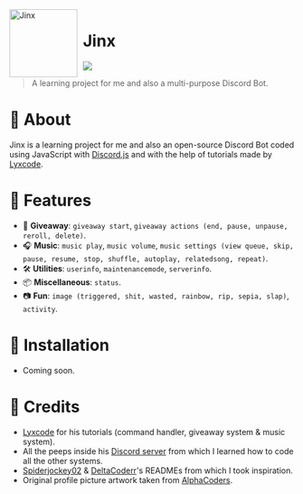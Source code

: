 <img width="120" height="120" align="left" style="float: left; margin: 0 10px 0 0;" alt="Jinx" src="https://cdn.discordapp.com/avatars/917009806353653780/5a591440390d36688fe9620d63dca727.png?size=1024"> 

# Jinx
[![](https://img.shields.io/badge/discord.js-v13.5.1-blue.svg?logo=npm)](https://github.com/discordjs)
> A learning project for me and also a multi-purpose Discord Bot.

# 🔹 About
Jinx is a learning project for me and also an open-source Discord Bot coded using JavaScript with [Discord.js](https://discord.js.org) and with the help of tutorials made by [Lyxcode](https://www.youtube.com/c/Lyxcode).

# 🔹 Features
* 🎉 **Giveaway**: `giveaway start`, `giveaway actions (end, pause, unpause, reroll, delete)`.
* 🎧 **Music**: `music play`, `music volume`, `music settings (view queue, skip, pause, resume, stop, shuffle, autoplay, relatedsong, repeat)`.
* 🛠️ **Utilities**: `userinfo`, `maintenancemode`, `serverinfo`.
* 📦 **Miscellaneous**: `status`.
* 📷 **Fun**: `image (triggered, shit, wasted, rainbow, rip, sepia, slap)`, `activity`.

# 🔹 Installation
* Coming soon.

# 🔹 Credits
* [Lyxcode](https://youtube.com/c/Lyxcode) for his tutorials (command handler, giveaway system & music system).
* All the peeps inside his [Discord server](https://discord.gg/dkgebRQWrn) from which I learned how to code all the other systems.
* [Spiderjockey02](https://github.com/Spiderjockey02/Discord-Bot) & [DeltaCoderr](https://github.com/DeltaCoderr/KarmaBot)'s READMEs from which I took inspiration.
* Original profile picture artwork taken from [AlphaCoders](https://wall.alphacoders.com/big.php?i=1044272).

